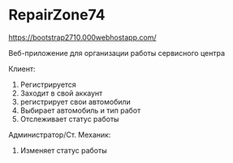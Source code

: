 # RepairZone74
https://bootstrap2710.000webhostapp.com/

Веб-приложение для организации работы сервисного центра

Клиент:
  1) Регистрируется
  2) Заходит в свой аккаунт
  3) регистрирует свои автомобили
  4) Выбирает автомобиль и тип работ
  5) Отслеживает статус работы

Администратор/Ст. Механик:
  1) Изменяет статус работы
